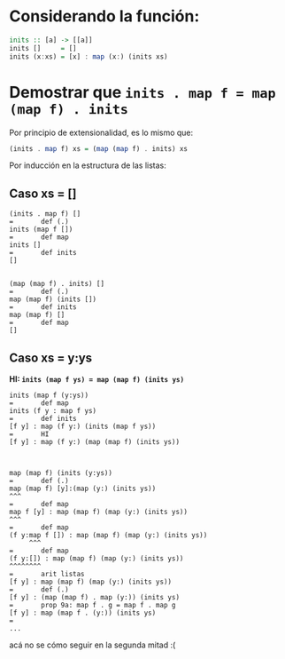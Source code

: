 # Considerando la función:
```haskell
inits :: [a] -> [[a]]
inits []     = []
inits (x:xs) = [x] : map (x:) (inits xs)
```

# Demostrar que `inits . map f = map (map f) . inits`

Por principio de extensionalidad, es lo mismo que:
```haskell
(inits . map f) xs = (map (map f) . inits) xs
```

Por inducción en la estructura de las listas:

## Caso xs = []
```
(inits . map f) []
=       def (.)
inits (map f [])
=       def map
inits []
=       def inits
[]


(map (map f) . inits) []
=       def (.)
map (map f) (inits [])
=       def inits
map (map f) []
=       def map
[]
```

## Caso xs = y:ys
**HI: `inits (map f ys) = map (map f) (inits ys)`**
```
inits (map f (y:ys))
=       def map
inits (f y : map f ys)
=       def inits
[f y] : map (f y:) (inits (map f ys))
=       HI
[f y] : map (f y:) (map (map f) (inits ys))



map (map f) (inits (y:ys))
=       def (.)
map (map f) [y]:(map (y:) (inits ys))
^^^
=       def map
map f [y] : map (map f) (map (y:) (inits ys))
^^^
=       def map
(f y:map f []) : map (map f) (map (y:) (inits ys))
     ^^^
=       def map
(f y:[]) : map (map f) (map (y:) (inits ys))
^^^^^^^^
=       arit listas
[f y] : map (map f) (map (y:) (inits ys))
=       def (.)
[f y] : (map (map f) . map (y:)) (inits ys)
=       prop 9a: map f . g = map f . map g
[f y] : map (map f . (y:)) (inits ys)
=
...
```
acá no se cómo seguir en la segunda mitad :(
